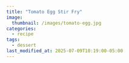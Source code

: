 ```yaml
---
title: "Tomato Egg Stir Fry"
image: 
  thumbnail: /images/tomato-egg.jpg
categories:
  - recipe
tags:
  - dessert
last_modified_at: 2025-07-09T10:19:00-05:00
---
```


